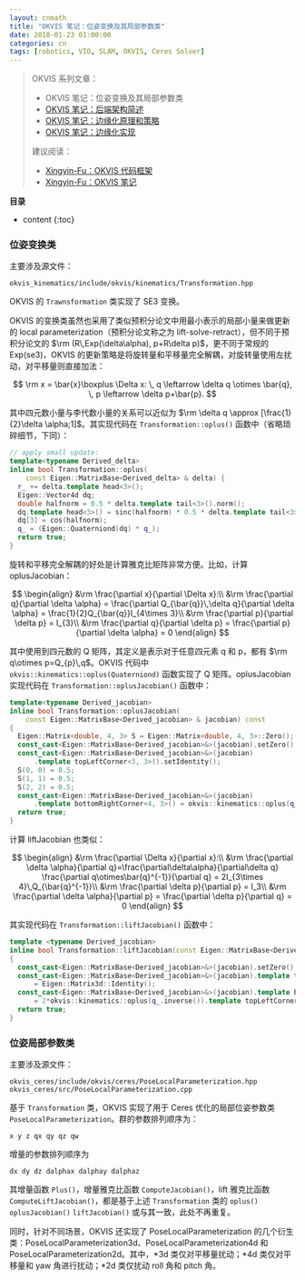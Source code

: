 ```yaml
---
layout: cnmath
title: "OKVIS 笔记：位姿变换及其局部参数类"
date: 2018-01-23 01:00:00
categories: cn
tags: [robotics, VIO, SLAM, OKVIS, Ceres Solver]
---
```


> OKVIS 系列文章：
> - OKVIS 笔记：位姿变换及其局部参数类
> - [OKVIS 笔记：后端架构简述](/2018/03/06/okvis-estimator)
> - [OKVIS 笔记：边缘化原理和策略](/2018/03/22/okvis-marginalization-base)
> - [OKVIS 笔记：边缘化实现](/2018/03/23/okvis-marginalization)
> 
> 建议阅读：
> - [Xingyin-Fu：OKVIS 代码框架](https://blog.csdn.net/fuxingyin/article/details/53428523)
> - [Xingyin-Fu：OKVIS 笔记](https://blog.csdn.net/fuxingyin/article/details/53368649)

__目录__

* content
{:toc}

### 位姿变换类 

主要涉及源文件：

```
okvis_kinematics/include/okvis/kinematics/Transformation.hpp
```

OKVIS 的 `Trawnsformation` 类实现了 SE3 变换。

OKVIS 的变换类虽然也采用了类似预积分论文中用最小表示的局部小量来做更新的 local parameterization（预积分论文称之为 lift-solve-retract），但不同于预积分论文的 $\rm (R\,Exp(\delta\alpha), p+R\delta p)$，更不同于常规的 Exp(se3)，OKVIS 的更新策略是将旋转量和平移量完全解耦，对旋转量使用左扰动，对平移量则直接加法：

$$
\rm x = \bar{x}\boxplus \Delta x: \, q \leftarrow \delta q \otimes \bar{q}, \, p \leftarrow \delta p+\bar{p}.
$$

其中四元数小量与李代数小量的关系可以近似为 $\rm \delta q \approx [\frac{1}{2}\delta \alpha;1]$。其实现代码在 `Transformation::oplus()` 函数中（省略琐碎细节，下同）：

```cpp
// apply small update:
template<typename Derived_delta>
inline bool Transformation::oplus(
    const Eigen::MatrixBase<Derived_delta> & delta) {
  r_ += delta.template head<3>();
  Eigen::Vector4d dq;
  double halfnorm = 0.5 * delta.template tail<3>().norm();
  dq.template head<3>() = sinc(halfnorm) * 0.5 * delta.template tail<3>();
  dq[3] = cos(halfnorm);
  q_ = (Eigen::Quaterniond(dq) * q_);
  return true;
}
```

旋转和平移完全解耦的好处是计算雅克比矩阵非常方便。比如，计算 oplusJacobian：

$$
\begin{align}
&\rm \frac{\partial x}{\partial \Delta x}:\\
&\rm \frac{\partial q}{\partial \delta \alpha} = \frac{\partial Q_{\bar{q}}\,\delta q}{\partial \delta \alpha} = \frac{1}{2}Q_{\bar{q}}I_{4\times 3}\\
&\rm \frac{\partial p}{\partial \delta p} = I_{3}\\
&\rm \frac{\partial q}{\partial \delta p} = \frac{\partial p}{\partial \delta \alpha} = 0
\end{align}
$$


其中使用到四元数的 Q 矩阵，其定义是表示对于任意四元素 q 和 p，都有 $\rm q\otimes p=Q_{p}\,q$。OKVIS 代码中 `okvis::kinematics::oplus(Quaterniond)` 函数实现了 Q 矩阵。oplusJacobian 实现代码在 `Transformation::oplusJacobian()` 函数中：

```cpp
template<typename Derived_jacobian>
inline bool Transformation::oplusJacobian(
    const Eigen::MatrixBase<Derived_jacobian> & jacobian) const 
{
  Eigen::Matrix<double, 4, 3> S = Eigen::Matrix<double, 4, 3>::Zero();
  const_cast<Eigen::MatrixBase<Derived_jacobian>&>(jacobian).setZero();
  const_cast<Eigen::MatrixBase<Derived_jacobian>&>(jacobian)
      .template topLeftCorner<3, 3>().setIdentity();
  S(0, 0) = 0.5;
  S(1, 1) = 0.5;
  S(2, 2) = 0.5;
  const_cast<Eigen::MatrixBase<Derived_jacobian>&>(jacobian)
      .template bottomRightCorner<4, 3>() = okvis::kinematics::oplus(q_) * S;
  return true;
}
```


计算 liftJacobian 也类似：

$$
\begin{align}
&\rm \frac{\partial \Delta x}{\partial x}:\\
&\rm \frac{\partial \delta \alpha}{\partial q}=\frac{\partial\delta\alpha}{\partial\delta q} \frac{\partial q\otimes\bar{q}^{-1}}{\partial q} = 2I_{3\times 4}\,Q_{\bar{q}^{-1}}\\
&\rm \frac{\partial \delta p}{\partial p} = I_3\\
&\rm \frac{\partial \delta \alpha}{\partial p} = \frac{\partial \delta p}{\partial q} = 0
\end{align}
$$

其实现代码在 `Transformation::liftJacobian()` 函数中：

```cpp
template <typename Derived_jacobian>
inline bool Transformation::liftJacobian(const Eigen::MatrixBase<Derived_jacobian> & jacobian) const
{
  const_cast<Eigen::MatrixBase<Derived_jacobian>&>(jacobian).setZero();
  const_cast<Eigen::MatrixBase<Derived_jacobian>&>(jacobian).template topLeftCorner<3,3>()
      = Eigen::Matrix3d::Identity();
  const_cast<Eigen::MatrixBase<Derived_jacobian>&>(jacobian).template bottomRightCorner<3,4>()
      = 2*okvis::kinematics::oplus(q_.inverse()).template topLeftCorner<3,4>();
  return true;
}
```

### 位姿局部参数类

主要涉及源文件：

```
okvis_ceres/include/okvis/ceres/PoseLocalParameterization.hpp
okvis_ceres/src/PoseLocalParameterization.cpp
```

基于 `Transformation` 类，OKVIS 实现了用于 Ceres 优化的局部位姿参数类 `PoseLocalParameterization`。群的参数排列顺序为：
```
x y z qx qy qz qw
```

增量的参数排列顺序为
```
dx dy dz dalphax dalphay dalphaz
```

其增量函数 `Plus()`，增量雅克比函数 `ComputeJacobian()`，lift 雅克比函数 `ComputeLiftJacobian()`，都是基于上述 `Transformation` 类的 `oplus()` `oplusJacobian()` `liftJacobian()` 或与其一致，此处不再重复。

同时，针对不同场景，OKVIS 还实现了 PoseLocalParameterization 的几个衍生类：PoseLocalParameterization3d、PoseLocalParameterization4d 和 PoseLocalParameterization2d。其中，\*3d 类仅对平移量扰动；\*4d 类仅对平移量和 yaw 角进行扰动；\*2d 类仅扰动 roll 角和 pitch 角。
